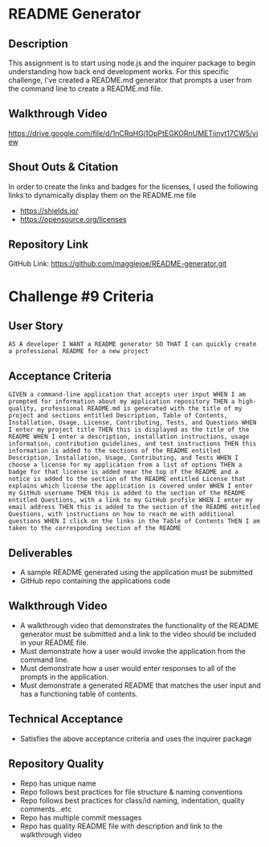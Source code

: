 # README Generator


## Description
This assignment is to start using node.js and the inquirer package to begin understanding how back end development works. For this specific challenge, I've created a README.md generator that prompts a user from the command line to create a README.md file.

## Walkthrough Video
https://drive.google.com/file/d/1nCRqHGj1OpPtEGKORnUMETjinyt17CW5/view

## Shout Outs & Citation
In order to create the links and badges for the licenses, I used the following links to dynamically display them on the README.me file

* https://shields.io/
* https://opensource.org/licenses

## Repository Link
GitHub Link: https://github.com/maggiejoe/README-generator.git


# Challenge #9 Criteria


## User Story
`AS A developer
I WANT a README generator
SO THAT I can quickly create a professional README for a new project`

## Acceptance Criteria
`GIVEN a command-line application that accepts user input
WHEN I am prompted for information about my application repository
THEN a high-quality, professional README.md is generated with the title of my project and sections entitled Description, Table of Contents, Installation, Usage, License, Contributing, Tests, and Questions
WHEN I enter my project title
THEN this is displayed as the title of the README
WHEN I enter a description, installation instructions, usage information, contribution guidelines, and test instructions
THEN this information is added to the sections of the README entitled Description, Installation, Usage, Contributing, and Tests
WHEN I choose a license for my application from a list of options
THEN a badge for that license is added near the top of the README and a notice is added to the section of the README entitled License that explains which license the application is covered under
WHEN I enter my GitHub username
THEN this is added to the section of the README entitled Questions, with a link to my GitHub profile
WHEN I enter my email address
THEN this is added to the section of the README entitled Questions, with instructions on how to reach me with additional questions
WHEN I click on the links in the Table of Contents
THEN I am taken to the corresponding section of the README`

## Deliverables
* A sample README generated using the application must be submitted
* GitHub repo containing the applications code

## Walkthrough Video
* A walkthrough video that demonstrates the functionality of the README generator must be submitted and a link to the video should be included in your README file.
* Must demonstrate how a user would invoke the application from the command line.
* Must demonstrate how a user would enter responses to all of the prompts in the application.
* Must demonstrate a generated README that matches the user input and has a functioning table of contents.

## Technical Acceptance
* Satisfies the above acceptance criteria and uses the inquirer package

## Repository Quality
* Repo has unique name
* Repo follows best practices for file structure & naming conventions
* Repo follows best practices for class/id naming, indentation, quality comments...etc
* Repo has multiple commit messages
* Repo has quality README file with description and link to the walkthrough video